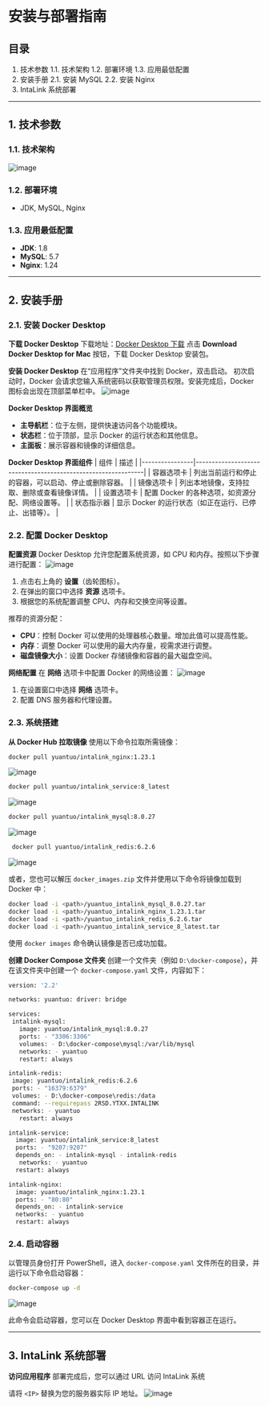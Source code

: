 # 安装与部署指南

## 目录
1. 技术参数
   1.1. 技术架构
   1.2. 部署环境
   1.3. 应用最低配置
2. 安装手册
   2.1. 安装 MySQL
   2.2. 安装 Nginx
3. IntaLink 系统部署

---

## 1. 技术参数

### 1.1. 技术架构
![image](https://github.com/user-attachments/assets/0dae9956-b525-47bf-88f0-f1fd8df742b4)

### 1.2. 部署环境
- JDK, MySQL, Nginx

### 1.3. 应用最低配置
- **JDK**: 1.8
- **MySQL**: 5.7
- **Nginx**: 1.24

---

## 2. 安装手册

### 2.1. 安装 Docker Desktop

**下载 Docker Desktop**
下载地址：[Docker Desktop 下载](https://www.docker.com/products/docker-desktop)
点击 **Download Docker Desktop for Mac** 按钮，下载 Docker Desktop 安装包。

**安装 Docker Desktop**
在“应用程序”文件夹中找到 Docker，双击启动。
初次启动时，Docker 会请求您输入系统密码以获取管理员权限。安装完成后，Docker 图标会出现在顶部菜单栏中。
![image](https://github.com/user-attachments/assets/27b1fabc-8e0d-4431-a515-d5c9a7be514a)

**Docker Desktop 界面概览**
- **主导航栏**：位于左侧，提供快速访问各个功能模块。
- **状态栏**：位于顶部，显示 Docker 的运行状态和其他信息。
- **主面板**：展示容器和镜像的详细信息。

**Docker Desktop 界面组件**
| 组件           | 描述                                                         |
|----------------|--------------------------------------------------------------|
| 容器选项卡      | 列出当前运行和停止的容器，可以启动、停止或删除容器。        |
| 镜像选项卡      | 列出本地镜像，支持拉取、删除或查看镜像详情。                |
| 设置选项卡      | 配置 Docker 的各种选项，如资源分配、网络设置等。             |
| 状态指示器      | 显示 Docker 的运行状态（如正在运行、已停止、出错等）。      |

### 2.2. 配置 Docker Desktop

**配置资源**
Docker Desktop 允许您配置系统资源，如 CPU 和内存。按照以下步骤进行配置：
![image](https://github.com/user-attachments/assets/af24272e-16b6-4e2e-afb3-0d1c0cb15cc9)

1. 点击右上角的 **设置**（齿轮图标）。
2. 在弹出的窗口中选择 **资源** 选项卡。
3. 根据您的系统配置调整 CPU、内存和交换空间等设置。

推荐的资源分配：
- **CPU**：控制 Docker 可以使用的处理器核心数量。增加此值可以提高性能。
- **内存**：调整 Docker 可以使用的最大内存量，视需求进行调整。
- **磁盘镜像大小**：设置 Docker 存储镜像和容器的最大磁盘空间。

**网络配置**
在 **网络** 选项卡中配置 Docker 的网络设置：
![image](https://github.com/user-attachments/assets/878f82a0-0ed2-4c06-93d7-49e171f3645b)

1. 在设置窗口中选择 **网络** 选项卡。
2. 配置 DNS 服务器和代理设置。

### 2.3. 系统搭建

**从 Docker Hub 拉取镜像**
使用以下命令拉取所需镜像：
```bash
docker pull yuantuo/intalink_nginx:1.23.1
```
![image](https://github.com/user-attachments/assets/2fd60fbb-499e-47fa-af03-a8e13632dbec)
```bash
docker pull yuantuo/intalink_service:8_latest
```
![image](https://github.com/user-attachments/assets/14f41aa0-359b-41f0-acb5-591e3089eacf)

```bash
docker pull yuantuo/intalink_mysql:8.0.27
```
![image](https://github.com/user-attachments/assets/5a7fdc9b-abd9-4fde-a86f-c072634773a9)

```bash
 docker pull yuantuo/intalink_redis:6.2.6
```
![image](https://github.com/user-attachments/assets/573927e3-b10e-4807-bdd0-b4b2b658cf02)

或者，您也可以解压 `docker_images.zip` 文件并使用以下命令将镜像加载到 Docker 中：
```bash
docker load -i <path>/yuantuo_intalink_mysql_8.0.27.tar
docker load -i <path>/yuantuo_intalink_nginx_1.23.1.tar
docker load -i <path>/yuantuo_intalink_redis_6.2.6.tar
docker load -i <path>/yuantuo_intalink_service_8_latest.tar
```

使用 `docker images` 命令确认镜像是否已成功加载。

**创建 Docker Compose 文件夹**
创建一个文件夹（例如 `D:\docker-compose`），并在该文件夹中创建一个 `docker-compose.yaml` 文件，内容如下：
```bash
version: '2.2'

networks: yuantuo: driver: bridge
```
```bash
services:
 intalink-mysql:
   image: yuantuo/intalink_mysql:8.0.27
   ports: - "3306:3306"
   volumes: - D:\docker-compose\mysql:/var/lib/mysql
   networks: - yuantuo
   restart: always
```
```bash
intalink-redis:
 image: yuantuo/intalink_redis:6.2.6
 ports: - "16379:6379"
 volumes: - D:\docker-compose\redis:/data
 command: --requirepass 2RSD.YTXX.INTALINK
 networks: - yuantuo
   restart: always
```
```bash
intalink-service:
  image: yuantuo/intalink_service:8_latest
  ports: - "9207:9207"
  depends_on: - intalink-mysql - intalink-redis
   networks: - yuantuo
  restart: always
```
```bash
intalink-nginx:
  image: yuantuo/intalink_nginx:1.23.1
  ports: - "80:80"
  depends_on: - intalink-service
  networks: - yuantuo
  restart: always
```

### 2.4. 启动容器

以管理员身份打开 PowerShell，进入 `docker-compose.yaml` 文件所在的目录，并运行以下命令启动容器：
```bash
docker-compose up -d
```
![image](https://github.com/user-attachments/assets/a3a5a39d-25e1-4b04-a4aa-ffbfd1f51a9f)

此命令会启动容器，您可以在 Docker Desktop 界面中看到容器正在运行。

---

## 3. IntaLink 系统部署

**访问应用程序**
部署完成后，您可以通过 URL 访问 IntaLink 系统



请将 `<IP>` 替换为您的服务器实际 IP 地址。
![image](https://github.com/user-attachments/assets/e9755bb7-4f02-41a3-93b0-3f52531fc0b5)

